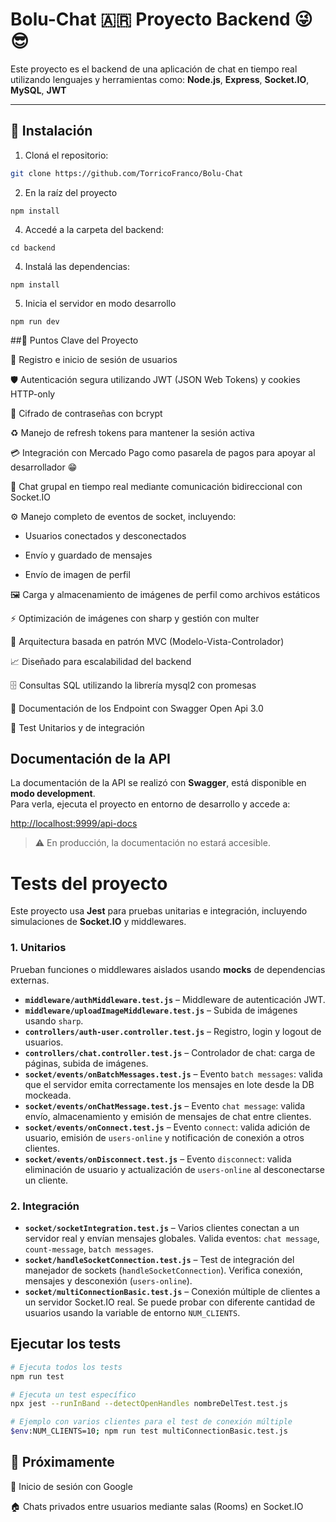 # Bolu-Chat 🇦🇷 Proyecto Backend 😜😎

Este proyecto es el backend de una aplicación de chat en tiempo real utilizando lenguajes y herramientas como:
**Node.js**, **Express**, **Socket.IO**, **MySQL**, **JWT**


---

## 🚀 Instalación

1. Cloná el repositorio:

```bash
git clone https://github.com/TorricoFranco/Bolu-Chat
```
2. En la raíz del proyecto
```
npm install
```
4. Accedé a la carpeta del backend:
```
cd backend
```
4. Instalá las dependencias:
```
npm install
```
5. Inicia el servidor en modo desarrollo
```           
npm run dev
```

##📌 Puntos Clave del Proyecto

🔐 Registro e inicio de sesión de usuarios

🛡️ Autenticación segura utilizando JWT (JSON Web Tokens) y cookies HTTP-only

🔑 Cifrado de contraseñas con bcrypt

♻️ Manejo de refresh tokens para mantener la sesión activa

💳 Integración con Mercado Pago como pasarela de pagos para apoyar al desarrollador 😁

💬 Chat grupal en tiempo real mediante comunicación bidireccional con Socket.IO

⚙️ Manejo completo de eventos de socket, incluyendo:

* Usuarios conectados y desconectados

* Envío y guardado de mensajes

* Envío de imagen de perfil

🖼️ Carga y almacenamiento de imágenes de perfil como archivos estáticos

⚡ Optimización de imágenes con sharp y gestión con multer

🧱 Arquitectura basada en patrón MVC (Modelo-Vista-Controlador)

📈 Diseñado para escalabilidad del backend

🗄️ Consultas SQL utilizando la librería mysql2 con promesas

📄 Documentación de los Endpoint con Swagger Open Api 3.0

🧪 Test Unitarios y de integración

## Documentación de la API

La documentación de la API se realizó con **Swagger**, está disponible en **modo development**.  
Para verla, ejecuta el proyecto en entorno de desarrollo y accede a:

[http://localhost:9999/api-docs](http://localhost:9999/api-docs)  

> ⚠️ En producción, la documentación no estará accesible.


# Tests del proyecto

Este proyecto usa **Jest** para pruebas unitarias e integración, incluyendo simulaciones de **Socket.IO** y middlewares.


### 1. Unitarios
Prueban funciones o middlewares aislados usando **mocks** de dependencias externas.

- **`middleware/authMiddleware.test.js`** – Middleware de autenticación JWT.
- **`middleware/uploadImageMiddleware.test.js`** – Subida de imágenes usando `sharp`.
- **`controllers/auth-user.controller.test.js`** – Registro, login y logout de usuarios.
- **`controllers/chat.controller.test.js`** – Controlador de chat: carga de páginas, subida de imágenes.
- **`socket/events/onBatchMessages.test.js`** – Evento `batch messages`: valida que el servidor emita correctamente los mensajes en lote desde la DB mockeada.
- **`socket/events/onChatMessage.test.js`** – Evento `chat message`: valida envío, almacenamiento y emisión de mensajes de chat entre clientes.
- **`socket/events/onConnect.test.js`** – Evento `connect`: valida adición de usuario, emisión de `users-online` y notificación de conexión a otros clientes.
- **`socket/events/onDisconnect.test.js`** – Evento `disconnect`: valida eliminación de usuario y actualización de `users-online` al desconectarse un cliente.

### 2. Integración

- **`socket/socketIntegration.test.js`** – Varios clientes conectan a un servidor real y envían mensajes globales. Valida eventos: `chat message`, `count-message`, `batch messages`.
- **`socket/handleSocketConnection.test.js`** – Test de integración del manejador de sockets (`handleSocketConnection`). Verifica conexión, mensajes y desconexión (`users-online`).
- **`socket/multiConnectionBasic.test.js`** – Conexión múltiple de clientes a un servidor Socket.IO real. Se puede probar con diferente cantidad de usuarios usando la variable de entorno `NUM_CLIENTS`.

## Ejecutar los tests

```bash
# Ejecuta todos los tests
npm run test

# Ejecuta un test específico
npx jest --runInBand --detectOpenHandles nombreDelTest.test.js

# Ejemplo con varios clientes para el test de conexión múltiple
$env:NUM_CLIENTS=10; npm run test multiConnectionBasic.test.js
```


## 🚧 Próximamente

🔐 Inicio de sesión con Google

🏠 Chats privados entre usuarios mediante salas (Rooms) en Socket.IO




